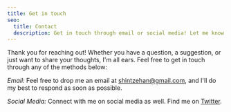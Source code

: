```yaml
---
title: Get in touch
seo:
  title: Contact
  description: Get in touch through email or social media! Let me know how I can help.
---
```


Thank you for reaching out! Whether you have a question, a suggestion, or just want to share your thoughts, I'm all ears. Feel free to get in touch through any of the methods below:

_Email:_
Feel free to drop me an email at [shintzehan@gmail.com](mailto:shintzehan@gmail.com), and I'll do my best to respond as soon as possible.

_Social Media:_
Connect with me on social media as well. Find me on [Twitter](https://twitter.com/shintzehan).
